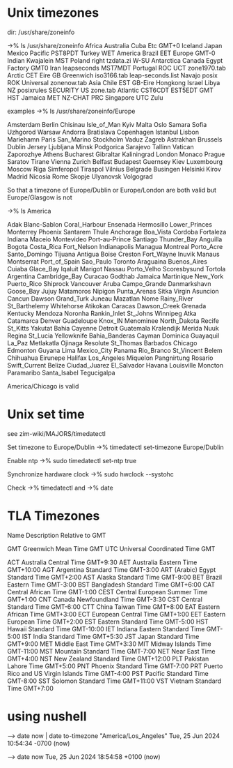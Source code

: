 
# Unix timezones

dir: /usr/share/zoneinfo


->% ls /usr/share/zoneinfo
Africa      Australia  Cuba     Etc      GMT+0      Iceland      Japan              Mexico   Pacific     PST8PDT    Turkey     WET
America     Brazil     EET      Europe   GMT-0      Indian       Kwajalein          MST      Poland      right      tzdata.zi  W-SU
Antarctica  Canada     Egypt    Factory  GMT0       Iran         leapseconds        MST7MDT  Portugal    ROC        UCT        zone1970.tab
Arctic      CET        Eire     GB       Greenwich  iso3166.tab  leap-seconds.list  Navajo   posix       ROK        Universal  zonenow.tab
Asia        Chile      EST      GB-Eire  Hongkong   Israel       Libya              NZ       posixrules  SECURITY   US         zone.tab
Atlantic    CST6CDT    EST5EDT  GMT      HST        Jamaica      MET                NZ-CHAT  PRC         Singapore  UTC        Zulu

examples
->% ls /usr/share/zoneinfo/Europe

Amsterdam  Berlin      Chisinau    Isle_of_Man  Kyiv        Malta      Oslo       Samara      Sofia      Uzhgorod   Warsaw
Andorra    Bratislava  Copenhagen  Istanbul     Lisbon      Mariehamn  Paris      San_Marino  Stockholm  Vaduz      Zagreb
Astrakhan  Brussels    Dublin      Jersey       Ljubljana   Minsk      Podgorica  Sarajevo    Tallinn    Vatican    Zaporozhye
Athens     Bucharest   Gibraltar   Kaliningrad  London      Monaco     Prague     Saratov     Tirane     Vienna     Zurich
Belfast    Budapest    Guernsey    Kiev         Luxembourg  Moscow     Riga       Simferopol  Tiraspol   Vilnius
Belgrade   Busingen    Helsinki    Kirov        Madrid      Nicosia    Rome       Skopje      Ulyanovsk  Volgograd

So that a timezone of Europe/Dublin or Europe/London are both valid but Europe/Glasgow is not

->% ls America

Adak            Blanc-Sablon   Coral_Harbour  Ensenada     Hermosillo    Lower_Princes  Monterrey     Phoenix         Santarem       Thule
Anchorage       Boa_Vista      Cordoba        Fortaleza    Indiana       Maceio         Montevideo    Port-au-Prince  Santiago       Thunder_Bay
Anguilla        Bogota         Costa_Rica     Fort_Nelson  Indianapolis  Managua        Montreal      Porto_Acre      Santo_Domingo  Tijuana
Antigua         Boise          Creston        Fort_Wayne   Inuvik        Manaus         Montserrat    Port_of_Spain   Sao_Paulo      Toronto
Araguaina       Buenos_Aires   Cuiaba         Glace_Bay    Iqaluit       Marigot        Nassau        Porto_Velho     Scoresbysund   Tortola
Argentina       Cambridge_Bay  Curacao        Godthab      Jamaica       Martinique     New_York      Puerto_Rico     Shiprock       Vancouver
Aruba           Campo_Grande   Danmarkshavn   Goose_Bay    Jujuy         Matamoros      Nipigon       Punta_Arenas    Sitka          Virgin
Asuncion        Cancun         Dawson         Grand_Turk   Juneau        Mazatlan       Nome          Rainy_River     St_Barthelemy  Whitehorse
Atikokan        Caracas        Dawson_Creek   Grenada      Kentucky      Mendoza        Noronha       Rankin_Inlet    St_Johns       Winnipeg
Atka            Catamarca      Denver         Guadeloupe   Knox_IN       Menominee      North_Dakota  Recife          St_Kitts       Yakutat
Bahia           Cayenne        Detroit        Guatemala    Kralendijk    Merida         Nuuk          Regina          St_Lucia       Yellowknife
Bahia_Banderas  Cayman         Dominica       Guayaquil    La_Paz        Metlakatla     Ojinaga       Resolute        St_Thomas
Barbados        Chicago        Edmonton       Guyana       Lima          Mexico_City    Panama        Rio_Branco      St_Vincent
Belem           Chihuahua      Eirunepe       Halifax      Los_Angeles   Miquelon       Pangnirtung   Rosario         Swift_Current
Belize          Ciudad_Juarez  El_Salvador    Havana       Louisville    Moncton        Paramaribo    Santa_Isabel    Tegucigalpa


America/Chicago is valid


# Unix set time
see zim-wiki/MAJORS/timedatectl

Set timezone to Europe/Dublin
->%  timedatectl set-timezone Europe/Dublin

Enable ntp
->%  sudo timedatectl set-ntp true

Synchronize hardware clock
->%  sudo hwclock --systohc

Check 
->% timedatectl
and
->% date

# TLA Timezones

Name 	Description 	                        Relative to GMT

GMT 	Greenwich Mean Time					    GMT
UTC 	Universal Coordinated Time				GMT

ACT 	Australia Central Time					GMT+9:30
AET 	Australia Eastern Time					GMT+10:00
AGT 	Argentina Standard Time					GMT-3:00
ART 	(Arabic) Egypt Standard Time 	        GMT+2:00
AST 	Alaska Standard Time					GMT-9:00
BET 	Brazil Eastern Time					    GMT-3:00
BST 	Bangladesh Standard Time				GMT+6:00
CAT 	Central African Time					GMT-1:00
CEST    Central European Summer Time            GMT+1:00
CNT 	Canada Newfoundland Time				GMT-3:30
CST 	Central Standard Time					GMT-6:00
CTT 	China Taiwan Time					    GMT+8:00
EAT 	Eastern African Time					GMT+3:00
ECT 	European Central Time					GMT+1:00
EET 	Eastern European Time					GMT+2:00
EST 	Eastern Standard Time					GMT-5:00
HST 	Hawaii Standard Time					GMT-10:00
IET 	Indiana Eastern Standard Time 	        GMT-5:00
IST 	India Standard Time					    GMT+5:30
JST 	Japan Standard Time					    GMT+9:00
MET 	Middle East Time					    GMT+3:30
MIT 	Midway Islands Time					    GMT-11:00
MST 	Mountain Standard Time					GMT-7:00
NET 	Near East Time					        GMT+4:00
NST 	New Zealand Standard Time				GMT+12:00
PLT 	Pakistan Lahore Time					GMT+5:00
PNT 	Phoenix Standard Time					GMT-7:00
PRT 	Puerto Rico and US Virgin Islands Time 	GMT-4:00
PST 	Pacific Standard Time					GMT-8:00
SST 	Solomon Standard Time					GMT+11:00
VST 	Vietnam Standard Time					GMT+7:00

# using nushell

--> date now | date to-timezone "America/Los_Angeles"
Tue, 25 Jun 2024 10:54:34 -0700 (now)

--> date now
Tue, 25 Jun 2024 18:54:58 +0100 (now)
